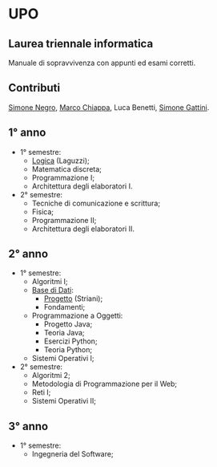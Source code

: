# UPO

## Laurea triennale informatica

Manuale di sopravvivenza con appunti ed esami corretti.

## Contributi

[Simone Negro](https://www.github.com/simonenegro), [Marco Chiappa](https://github.com/Fizzo122001), Luca Benetti, [Simone Gattini](https://www.github.com/Ziocash).

## 1° anno

- 1° semestre:
  - [Logica](./1°Anno/1°Semestre/Logica) (Laguzzi);
  - Matematica discreta;
  - Programmazione I;
  - Architettura degli elaboratori I.
- 2° semestre:
  - Tecniche di comunicazione e scrittura;
  - Fisica;
  - Programmazione II;
  - Architettura degli elaboratori II.
  
## 2° anno

- 1° semestre:
  - Algoritmi I;
  - [Base di Dati](./2°Anno/1°Semestre/BaseDiDati):
    - [Progetto](./2°Anno/1°Semestre/BaseDiDati/Progetto) (Striani);
    - Fondamenti;
  - Programmazione a Oggetti:
    - Progetto Java;
    - Teoria Java;
    - Esercizi Python;
    - Teoria Python;
  - Sistemi Operativi I;
- 2° semestre:
  - Algoritmi 2;
  - Metodologia di Programmazione per il Web;
  - Reti I;
  - Sistemi Operativi II;

## 3° anno

- 1° semestre:
  - Ingegneria del Software;
  